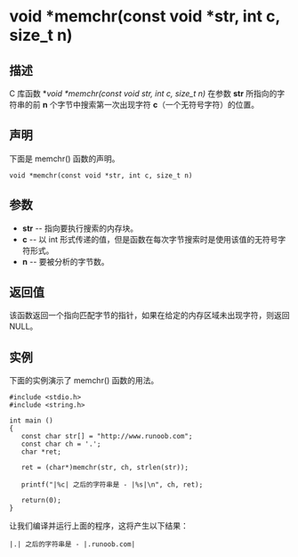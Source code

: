 # void *memchr(const void *str, int c, size_t n)

## 描述

C 库函数 **void \*memchr(const void *str, int c, size_t n)** 在参数 **str** 所指向的字符串的前 **n** 个字节中搜索第一次出现字符 **c**（一个无符号字符）的位置。

## 声明

下面是 memchr() 函数的声明。

```
void *memchr(const void *str, int c, size_t n)
```

## 参数

- **str** -- 指向要执行搜索的内存块。
- **c** -- 以 int 形式传递的值，但是函数在每次字节搜索时是使用该值的无符号字符形式。
- **n** -- 要被分析的字节数。

## 返回值

该函数返回一个指向匹配字节的指针，如果在给定的内存区域未出现字符，则返回 NULL。

## 实例

下面的实例演示了 memchr() 函数的用法。

```
#include <stdio.h>
#include <string.h>
 
int main ()
{
   const char str[] = "http://www.runoob.com";
   const char ch = '.';
   char *ret;
 
   ret = (char*)memchr(str, ch, strlen(str));
 
   printf("|%c| 之后的字符串是 - |%s|\n", ch, ret);
 
   return(0);
}
```

让我们编译并运行上面的程序，这将产生以下结果：

```
|.| 之后的字符串是 - |.runoob.com|
```